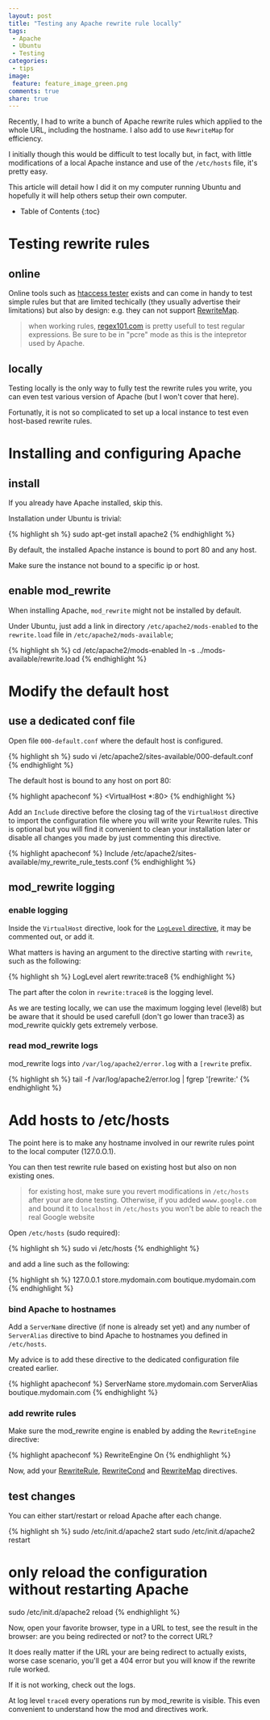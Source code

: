 ```yaml
---
layout: post
title: "Testing any Apache rewrite rule locally"
tags:
 - Apache
 - Ubuntu
 - Testing
categories:
 - tips
image:
 feature: feature_image_green.png
comments: true
share: true
---
```


Recently, I had to write a bunch of Apache rewrite rules which applied to the whole URL, including the hostname. I also add to use `RewriteMap` for efficiency.

I initially though this would be difficult to test locally but, in fact, with little modifications of a local Apache instance and use of the `/etc/hosts` file, it's pretty easy.

This article will detail how I did it on my computer running Ubuntu and hopefully it will help others setup their own computer.


* Table of Contents
{:toc}

# Testing rewrite rules

## online

Online tools such as [htaccess tester](http://htaccess.madewithlove.be/) exists and can come in handy to test simple rules but that are limited techically (they usually advertise their limitations) but also by design: e.g. they can not support [RewriteMap](http://httpd.apache.org/docs/current/en/mod/mod_rewrite.html#rewritemap).

> when working rules, [regex101.com](http://regex101.com/#pcre) is pretty usefull to test regular expressions. Be sure to be in "pcre" mode as this is the intepretor used by Apache.

## locally

Testing locally is the only way to fully test the rewrite rules you write, you can even test various version of Apache (but I won't cover that here).

Fortunatly, it is not so complicated to set up a local instance to test even host-based rewrite rules.

# Installing and configuring Apache

## install

If you already have Apache installed, skip this.

Installation under Ubuntu is trivial:

{% highlight sh %}
sudo apt-get install apache2
{% endhighlight %}

By default, the installed Apache instance is bound to port 80 and any host.

Make sure the instance not bound to a specific ip or host.

## enable mod_rewrite

When installing Apache, `mod_rewrite` might not be installed by default.

Under Ubuntu, just add a link in directory `/etc/apache2/mods-enabled` to the `rewrite.load` file in `/etc/apache2/mods-available`;

{% highlight sh %}
cd /etc/apache2/mods-enabled
ln -s ../mods-available/rewrite.load
{% endhighlight %}

# Modify the default host

## use a dedicated conf file 

Open file `000-default.conf` where the default host is configured.

{% highlight sh %}
sudo vi /etc/apache2/sites-available/000-default.conf
{% endhighlight %}

The default host is bound to any host on port 80:

{% highlight apacheconf %}
<VirtualHost *:80>
{% endhighlight %}

Add an `Include` directive before the closing tag of the `VirtualHost` directive to import the configuration file where you will write your Rewrite rules.
This is optional but you will find it convenient to clean your installation later or disable all changes you made by just commenting this directive.

{% highlight apacheconf %}
Include /etc/apache2/sites-available/my_rewrite_rule_tests.conf
{% endhighlight %}

## mod_rewrite logging

### enable logging

Inside the `VirtualHost` directive, look for the [`LogLevel` directive](http://httpd.apache.org/docs/2.4/en/mod/mod_rewrite.html#logging), it may be commented out, or add it.

What matters is having an argument to the directive starting with `rewrite`, such as the following:

{% highlight sh %}
LogLevel alert rewrite:trace8
{% endhighlight %}

The part after the colon in `rewrite:trace8` is the logging level.

As we are testing locally, we can use the maximum logging level (level8) but be aware that it should be used carefull (don't go lower than trace3) as mod_rewrite quickly gets extremely verbose.

### read mod_rewrite logs

mod_rewrite logs into `/var/log/apache2/error.log` with a `[rewrite` prefix.

{% highlight sh %}
tail -f /var/log/apache2/error.log | fgrep '[rewrite:' 
{% endhighlight %}

# Add hosts to /etc/hosts

The point here is to make any hostname involved in our rewrite rules point to the local computer (127.0.O.1).

You can then test rewrite rule based on existing host but also on non existing ones.

>for existing host, make sure you revert modifications in `/etc/hosts` after your are done testing. Otherwise, if you added `wwww.google.com` and bound it to `localhost` in `/etc/hosts` you won't be able to reach the real Google website

Open `/etc/hosts` (sudo required):

{% highlight sh %}
sudo vi /etc/hosts
{% endhighlight %}

and add a line such as the following:

{% highlight sh %}
127.0.0.1    store.mydomain.com boutique.mydomain.com
{% endhighlight %}

### bind Apache to hostnames

Add a `ServerName` directive (if none is already set yet) and any number of `ServerAlias` directive to bind Apache to hostnames you defined in `/etc/hosts`.

My advice is to add these directive to the dedicated configuration file created earlier.

{% highlight apacheconf %}
ServerName              store.mydomain.com
ServerAlias             boutique.mydomain.com
{% endhighlight %}

### add rewrite rules

Make sure the mod_rewrite engine is enabled by adding the `RewriteEngine` directive:

{% highlight apacheconf %}
RewriteEngine   On
{% endhighlight %}

Now, add your [RewriteRule](http://httpd.apache.org/docs/2.4/en/mod/mod_rewrite.html#rewriterule), [RewriteCond](http://httpd.apache.org/docs/2.4/en/mod/mod_rewrite.html#rewritecond) and [RewriteMap](http://httpd.apache.org/docs/current/en/mod/mod_rewrite.html#rewritemap) directives.

## test changes

You can either start/restart or reload Apache after each change.

{% highlight sh %}
sudo /etc/init.d/apache2 start
sudo /etc/init.d/apache2 restart
# only reload the configuration without restarting Apache
sudo /etc/init.d/apache2 reload
{% endhighlight %}

Now, open your favorite browser, type in a URL to test, see the result in the browser: are you being redirected or not? to the correct URL?

It does really matter if the URL your are being redirect to actually exists, worse case scenario, you'll get a 404 error but you will know if the rewrite rule worked.

If it is not working, check out the logs.

At log level `trace8` every operations run by mod_rewrite is visible. This even convenient to understand how the mod and directives work.
